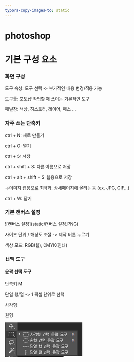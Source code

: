 ```yaml
---
typora-copy-images-to: static
---
```


# photoshop

# 기본 구성 요소

### 화면 구성

도구 속성: 도구 선택 -> 부가적인 내용 변경/적용 가능

도구툴: 포토샵 작업할 때 쓰이는 기본적인 도구

패널창: 색상, 히스토리, 레이어, 패스 …



### 자주 쓰는 단축키

ctrl + N: 새로 만들기

ctrl + O: 열기

ctrl + S: 저장

ctrl + shift + S: 다른 이름으로 저장

ctrl + alt + shift + S: 웹용으로 저장

→이미지 웹용으로 최적화. 상세페이지에 올리는 등 (ex. JPG, GIF…)

ctrl + W: 닫기



### 기본 캔버스 설정

![캔버스 설정](static/캔버스 설정.PNG)

사이즈 단위 / 해상도 조절 -> 제작 버튼 누르기

색상 모드: RGB(웹), CMYK(인쇄)



### 선택 도구

#### 윤곽 선택 도구

단축키 M

단일 행/열 -> 1 픽셀 단위로 선택

사각형

원형

![선택 도구](static/선택도구.PNG)

